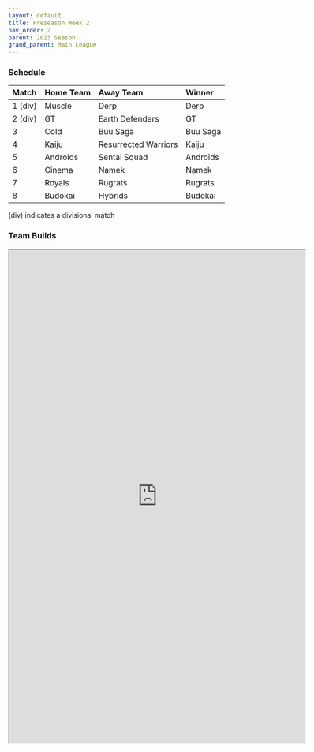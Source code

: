 ```yaml
---
layout: default
title: Preseason Week 2
nav_order: 2
parent: 2023 Season
grand_parent: Main League
---
```

### Schedule

| Match   | Home Team | Away Team            | Winner |
|:--------|:----------|:---------------------|:-------|
| 1 (div) | Muscle    | Derp                 | Derp   |
| 2 (div) | GT        | Earth Defenders      | GT     |
| 3       | Cold      | Buu Saga             | Buu Saga |
| 4       | Kaiju     | Resurrected Warriors | Kaiju  |
| 5       | Androids  | Sentai Squad         | Androids |
| 6       | Cinema    | Namek                | Namek  |
| 7       | Royals    | Rugrats              | Rugrats |
| 8       | Budokai   | Hybrids              | Budokai |


(div) indicates a divisional match

### Team Builds 

<iframe width=600 height=1000 scrolling="yes" src="https://docs.google.com/document/d/e/2PACX-1vS-YQyxzx9mbMuOtGZN0orkOxckM2SKP5WzAvxPuvswmih8sw0GdjnaZa33fivPRHt5vGQFT0m6j0fn/pub?embedded=true"></iframe>